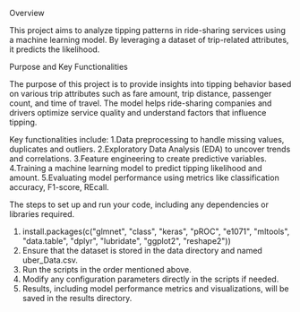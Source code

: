 Overview

  This project aims to analyze tipping patterns in ride-sharing services using a machine learning model. 
  By leveraging a dataset of trip-related attributes, it predicts the likelihood.

Purpose and Key Functionalities

  The purpose of this project is to provide insights into tipping behavior based on various trip attributes such as fare amount, 
  trip distance, passenger count, and time of travel. The model helps ride-sharing companies and drivers optimize service quality 
  and understand factors that influence tipping. 
  
Key functionalities include:
  1.Data preprocessing to handle missing values, duplicates and outliers.
  2.Exploratory Data Analysis (EDA) to uncover trends and correlations.
  3.Feature engineering to create predictive variables.
  4.Training a machine learning model to predict tipping likelihood and amount.
  5.Evaluating model performance using metrics like classification accuracy, F1-score, REcall.
  
The steps to set up and run your code, including any dependencies or libraries required.
  1. install.packages(c("glmnet", "class", "keras", "pROC", "e1071", "mltools", "data.table", "dplyr", "lubridate", "ggplot2", "reshape2"))
  2. Ensure that the dataset is stored in the data directory and named uber_Data.csv.
  3. Run the scripts in the order mentioned above.
  4. Modify any configuration parameters directly in the scripts if needed.
  5. Results, including model performance metrics and visualizations, will be saved in the results directory.